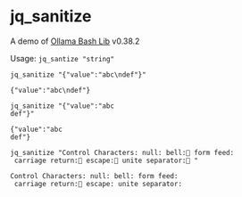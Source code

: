 # jq_sanitize
A demo of [Ollama Bash Lib](https://github.com/attogram/ollama-bash-lib) v0.38.2

Usage: `jq_santize "string"`


```
jq_sanitize "{"value":"abc\ndef"}"

{"value":"abc\ndef"}

```
```
jq_sanitize "{"value":"abc
def"}"

{"value":"abc
def"}

```
```
jq_sanitize "Control Characters: null: bell: form feed:
 carriage return: escape: unite separator: "

Control Characters: null: bell: form feed:
 carriage return: escape: unite separator: 

```
